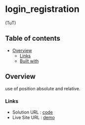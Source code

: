 # login_registration
(TuT)

## Table of contents
- [Overview](#overview)   
  - [Links](#links)
  - [Built with](#built-with)


## Overview

use of position absolute and relative.

### Links


- Solution URL : [code](https://github.com/EtnoPolino/login_registration.git)
- Live Site URL : [demo](https://etnopolino.github.io/login_registration/)
